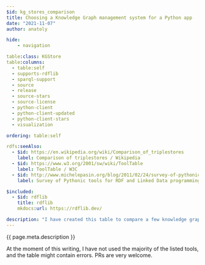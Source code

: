 ```yaml
---
$id: kg_stores_comparison
title: Choosing a Knowledge Graph management system for a Python app
date: "2021-11-07"
author: anatoly

hide:
    - navigation

table:class: KGStore
table:columns:
  - table:self
  - supports-rdflib
  - sparql-support
  - source
  - release
  - source-stars
  - source-license
  - python-client
  - python-client-updated
  - python-client-stars
  - visualization

ordering: table:self

rdfs:seeAlso:
  - $id: https://en.wikipedia.org/wiki/Comparison_of_triplestores
    label: Comparison of triplestores / Wikipedia
  - $id: https://www.w3.org/2001/sw/wiki/ToolTable
    label: ToolTable / W3C
  - $id: http://www.michelepasin.org/blog/2011/02/24/survey-of-pythonic-tools-for-rdf-and-linked-data-programming/
    label: Survey of Pythonic tools for RDF and Linked Data programming / Michele Pasin

$included:
  - $id: rdflib
    title: rdflib
    mkdocs:url: https://rdflib.dev/

description: "I have created this table to compare a few knowledge graph engines by a few subjectively chosen criteria. They might not be the ones that you would have chosen. For example: I do not believe the number of GitHub stars is the leading criterion to choose a software tool, but I do think their number can inform about how widely known and how well-supported the solution is."
---
```


{{ page.meta.description }}

At the moment of this writing, I have not used the majority of the listed tools, and the table might contain errors. PRs are very welcome.
